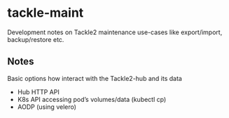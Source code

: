 # tackle-maint
Development notes on Tackle2 maintenance use-cases like export/import, backup/restore etc.

## Notes

Basic options how interact with the Tackle2-hub and its data

- Hub HTTP API
- K8s API accessing pod’s volumes/data (kubectl cp)
- AODP (using velero)


